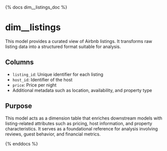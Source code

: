 {% docs dim__listings_doc %}

# dim__listings

This model provides a curated view of Airbnb listings. It transforms raw listing data into a structured format suitable for analysis.

## Columns

- `listing_id`: Unique identifier for each listing
- `host_id`: Identifier of the host
- `price`: Price per night
- Additional metadata such as location, availability, and property type

## Purpose

This model acts as a dimension table that enriches downstream models with listing-related attributes such as pricing, host information, and property characteristics. It serves as a foundational reference for analysis involving reviews, guest behavior, and financial metrics.

{% enddocs %}